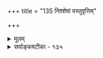 +++
title = "135 निश्शेषां वस्तुवृत्तिम्"

+++
<details><summary>मूलम्</summary>

निश्शेषां वस्तुवृत्तिं निपुणमिह मया न्यस्यता क्वापि कोणे यत्रोदासि द्विधा वा समगणि गहने सम्मते सन्मतीनाम् ।  
निष्क्रष्टुं कश्चिदन्यः प्रभुरिह भगवल्लक्ष्मणाचार्यमुद्रामक्षुद्राचार्यशिक्षाशतगुणितमतेरप्रमत्तान्न मत्तः ॥ १३५ ॥
</details>

<details><summary>सर्वाङ्कषटीका - १३५</summary>

'यन्नास्मिन् क्वापि नैतत्' इत्युक्तमेव विवृणोति - निश्शेषामित्यादि । **निश्शेषाम्** = समग्राम् **वस्तुवृत्तिम्** = वस्तूनां गतिम् निपुणं यथा तथा **इह** = अस्मिन् ग्रन्थे क्वापि कोणे **न्यस्यता** = निरूपयता मया, यत्र विषयलेशे उदासि वा, तथा यत्रवापि **सन्मतीनाम्** = प्रामाणिकानां महताम् संमते गहने विषये द्विधा वा समगणि, **इह** = एतादृशविषये **भगवल्लक्ष्मणाचार्यमुद्राम्** = भगवतो रामानुजस्य संमतिम्, राज्ञां संमतिसूचिका राजमुद्रा प्रसिद्धा, **निष्क्रष्टुम्** = निष्कर्षयितुम् अक्षुद्राचार्यशिक्षाशतगुणितमतेःः **अक्षुद्राणाम्** =महताम् आचार्याणाम् शिक्षया, अक्षुद्रेति शिक्षाविशेषणं वा, **शतगुणिता** = शतशः आहितगुणा मतिः, यस्य, तादृशात् अत एव **अप्रमत्तात्** = प्रमादावकाशरहितात् मत्तः अन्यः कश्चित् न प्रभुः समर्थः न भवेत् इति गुरुशिक्षणाहितात्मविश्वासोक्तिः । यत्रोदासीत्यस्योदाहरणम् – 'चिन्तासाफल्यमान्द्यात् श्रमबहुलतया तत्र तद्ज्ञैरुदासि' (जड. 15 ) इत्यादिकम् । द्विधा समगणि इत्यस्योदाहरणम् - नित्यसंसारिपक्षादि ॥ 



एवं हि तत्त्वं समयानुरूपं शक्यं हि वक्तुं त्ववदाम तावत् । व्यक्तं भवेत्सर्वमपीह काल इत्याह वागीशवृतो गुरुस्सः ॥ 

H 

एवं निगूढास्सत्यार्थी गताः, तदनुग्रहात् । व्यक्तीकृतास्तु समये सप्रमाणं सतां मुदे ॥ १३५ ॥
</details>
